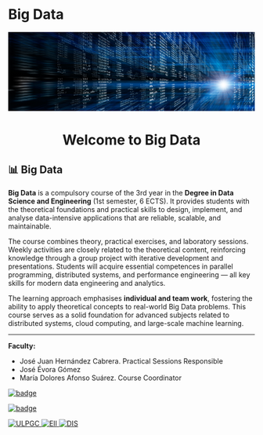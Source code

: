 # Big Data
![Cover](files/bigdata.png "Big Data")

<h1 style="text-align: center;">Welcome to Big Data</h1>

## 📊 Big Data

**Big Data** is a compulsory course of the 3rd year in the **Degree in Data Science and Engineering** (1st semester, 6 ECTS). It provides students with the theoretical foundations and practical skills to design, implement, and analyse data-intensive applications that are reliable, scalable, and maintainable.

The course combines theory, practical exercises, and laboratory sessions. Weekly activities are closely related to the theoretical content, reinforcing knowledge through a group project with iterative development and presentations. Students will acquire essential competences in parallel programming, distributed systems, and performance engineering — all key skills for modern data engineering and analytics.

The learning approach emphasises **individual and team work**, fostering the ability to apply theoretical concepts to real-world Big Data problems. This course serves as a solid foundation for advanced subjects related to distributed systems, cloud computing, and large-scale machine learning.

---

**Faculty:**

- José Juan Hernández Cabrera. Practical Sessions Responsible  
- José Évora Gómez  
- María Dolores Afonso Suárez. Course Coordinator  


<a href="files/PDA_gcid_40386_bd_2025_2026.pdf" target="_blank"><img src="https://img.shields.io/badge/PDA-2025%2F26-blue" alt="badge"/></a>

<a href="files/BD Presentation 2025-2026.pdf" target="_blank"><img src="https://img.shields.io/badge/Presentation-2025%2F26-blue" alt="badge"/></a>

<a href="https://www.ulpgc.es" target="_blank">
  <img src="https://img.shields.io/badge/ULPGC-University-blue" alt="ULPGC">
</a>
<a href="https://eii.ulpgc.es" target="_blank">
  <img src="https://img.shields.io/badge/EII-School-blue" alt="EII">
</a>
<a href="https://www.dis.ulpgc.es" target="_blank">
  <img src="https://img.shields.io/badge/DIS-Department-blue" alt="DIS">
</a>

